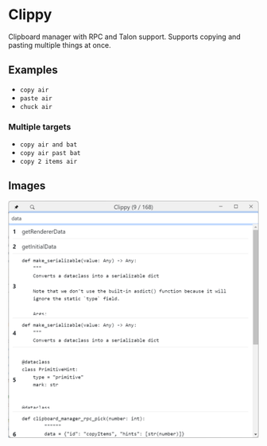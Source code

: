 # Clippy

Clipboard manager with RPC and Talon support. Supports copying and pasting multiple things at once.

## Examples

-   `copy air`
-   `paste air`
-   `chuck air`

### Multiple targets

-   `copy air and bat`
-   `copy air past bat`
-   `copy 2 items air`

## Images

![Clippy](./clippy.png)

